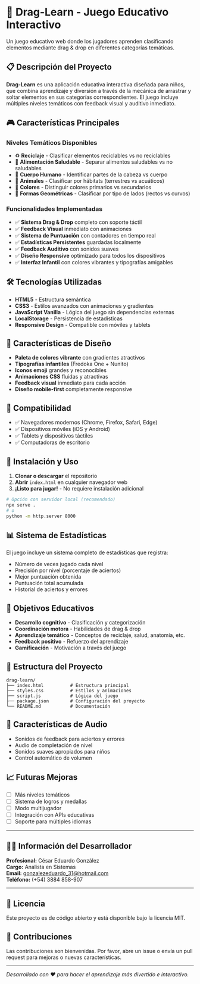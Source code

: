 # 🎯 Drag-Learn - Juego Educativo Interactivo

Un juego educativo web donde los jugadores aprenden clasificando elementos mediante drag & drop en diferentes categorías temáticas.

## 📋 Descripción del Proyecto

**Drag-Learn** es una aplicación educativa interactiva diseñada para niños, que combina aprendizaje y diversión a través de la mecánica de arrastrar y soltar elementos en sus categorías correspondientes. El juego incluye múltiples niveles temáticos con feedback visual y auditivo inmediato.

## 🎮 Características Principales

### Niveles Temáticos Disponibles
- ♻️ **Reciclaje** - Clasificar elementos reciclables vs no reciclables
- 🍎 **Alimentación Saludable** - Separar alimentos saludables vs no saludables
- 👤 **Cuerpo Humano** - Identificar partes de la cabeza vs cuerpo
- 🐾 **Animales** - Clasificar por hábitats (terrestres vs acuáticos)
- 🎨 **Colores** - Distinguir colores primarios vs secundarios
- 🔷 **Formas Geométricas** - Clasificar por tipo de lados (rectos vs curvos)

### Funcionalidades Implementadas
- ✅ **Sistema Drag & Drop** completo con soporte táctil
- ✅ **Feedback Visual** inmediato con animaciones
- ✅ **Sistema de Puntuación** con contadores en tiempo real
- ✅ **Estadísticas Persistentes** guardadas localmente
- ✅ **Feedback Auditivo** con sonidos suaves
- ✅ **Diseño Responsive** optimizado para todos los dispositivos
- ✅ **Interfaz Infantil** con colores vibrantes y tipografías amigables

## 🛠️ Tecnologías Utilizadas

- **HTML5** - Estructura semántica
- **CSS3** - Estilos avanzados con animaciones y gradientes
- **JavaScript Vanilla** - Lógica del juego sin dependencias externas
- **LocalStorage** - Persistencia de estadísticas
- **Responsive Design** - Compatible con móviles y tablets

## 🎨 Características de Diseño

- **Paleta de colores vibrante** con gradientes atractivos
- **Tipografías infantiles** (Fredoka One + Nunito)
- **Iconos emoji** grandes y reconocibles
- **Animaciones CSS** fluidas y atractivas
- **Feedback visual** inmediato para cada acción
- **Diseño mobile-first** completamente responsive

## 📱 Compatibilidad

- ✅ Navegadores modernos (Chrome, Firefox, Safari, Edge)
- ✅ Dispositivos móviles (iOS y Android)
- ✅ Tablets y dispositivos táctiles
- ✅ Computadoras de escritorio

## 🚀 Instalación y Uso

1. **Clonar o descargar** el repositorio
2. **Abrir** `index.html` en cualquier navegador web
3. **¡Listo para jugar!** - No requiere instalación adicional

```bash
# Opción con servidor local (recomendado)
npx serve .
# o
python -m http.server 8000
```

## 📊 Sistema de Estadísticas

El juego incluye un sistema completo de estadísticas que registra:
- Número de veces jugado cada nivel
- Precisión por nivel (porcentaje de aciertos)
- Mejor puntuación obtenida
- Puntuación total acumulada
- Historial de aciertos y errores

## 🎯 Objetivos Educativos

- **Desarrollo cognitivo** - Clasificación y categorización
- **Coordinación motora** - Habilidades de drag & drop
- **Aprendizaje temático** - Conceptos de reciclaje, salud, anatomía, etc.
- **Feedback positivo** - Refuerzo del aprendizaje
- **Gamificación** - Motivación a través del juego

## 🔧 Estructura del Proyecto

```
drag-learn/
├── index.html          # Estructura principal
├── styles.css          # Estilos y animaciones
├── script.js           # Lógica del juego
├── package.json        # Configuración del proyecto
└── README.md           # Documentación
```

## 🎵 Características de Audio

- Sonidos de feedback para aciertos y errores
- Audio de completación de nivel
- Sonidos suaves apropiados para niños
- Control automático de volumen

## 📈 Futuras Mejoras

- [ ] Más niveles temáticos
- [ ] Sistema de logros y medallas
- [ ] Modo multijugador
- [ ] Integración con APIs educativas
- [ ] Soporte para múltiples idiomas

---

## 👨‍💻 Información del Desarrollador

**Profesional:** César Eduardo González  
**Cargo:** Analista en Sistemas  
**Email:** gonzalezeduardo_31@hotmail.com  
**Teléfono:** (+54) 3884 858-907  

---

## 📄 Licencia

Este proyecto es de código abierto y está disponible bajo la licencia MIT.

## 🤝 Contribuciones

Las contribuciones son bienvenidas. Por favor, abre un issue o envía un pull request para mejoras o nuevas características.

---

*Desarrollado con ❤️ para hacer el aprendizaje más divertido e interactivo.*